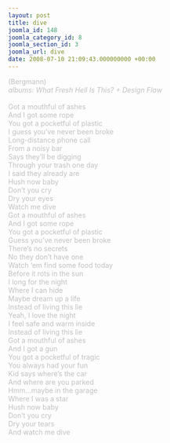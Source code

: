 ```yaml
---
layout: post
title: dive
joomla_id: 148
joomla_category_id: 8
joomla_section_id: 3
joomla_url: dive
date: 2008-07-10 21:09:43.000000000 +00:00
---
```

<span style="color: #c0c0c0">(Bergmann)<br />
<i>albums: What Fresh Hell Is This? + Design Flaw</i><br />
<br />
Got a mouthful of ashes<br />
And I got some rope<br />
You got a pocketful of plastic<br />
I guess you&rsquo;ve never been broke<br />
Long-distance phone call<br />
From a noisy bar<br />
Says they&rsquo;ll be digging <br />
Through your trash one day<br />
I said they already are<br />
Hush now baby<br />
Don&rsquo;t you cry<br />
Dry your eyes<br />
Watch me dive<br />
Got a mouthful of ashes<br />
And I got some rope<br />
You got a pocketful of plastic<br />
Guess you&rsquo;ve never been broke<br />
There&rsquo;s no secrets<br />
No they don&rsquo;t have one<br />
Watch &lsquo;em find some food today <br />
Before it rots in the sun<br />
I long for the night<br />
Where I can hide<br />
Maybe dream up a life<br />
Instead of living this lie<br />
Yeah, I love the night<br />
I feel safe and warm inside<br />
Instead of living this lie<br />
Got a mouthful of ashes<br />
And I got a gun<br />
You got a pocketful of tragic<br />
You always had your fun<br />
Kid says where&rsquo;s the car<br />
And where are you parked<br />
Hmm&hellip;maybe in the garage<br />
Where I was a star<br />
Hush now baby<br />
Don&rsquo;t you cry<br />
Dry your tears<br />
And watch me dive<br />
</span>
<br />
